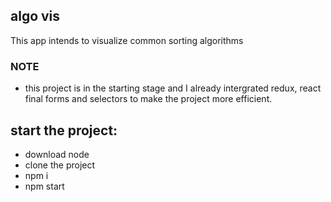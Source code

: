 ## algo vis

This app intends to visualize common sorting algorithms

### NOTE
- this project is in the starting stage and I already intergrated redux, react final forms and 
selectors to make the project more efficient. 


## start the project:
- download node 
- clone the project
- npm i 
- npm start

